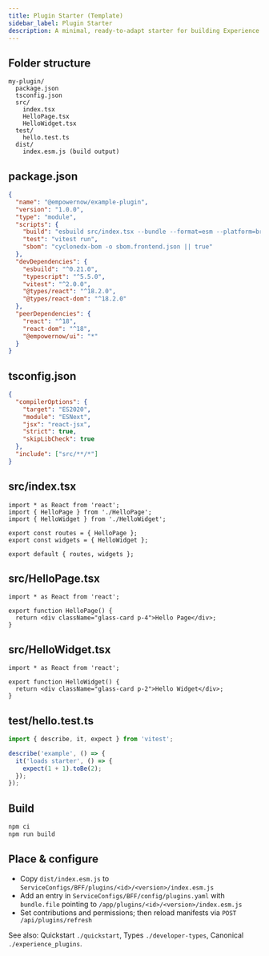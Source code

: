 ```yaml
---
title: Plugin Starter (Template)
sidebar_label: Plugin Starter
description: A minimal, ready-to-adapt starter for building Experience plugins with TypeScript, esbuild, and sample tests.
---
```


## Folder structure

```
my-plugin/
  package.json
  tsconfig.json
  src/
    index.tsx
    HelloPage.tsx
    HelloWidget.tsx
  test/
    hello.test.ts
  dist/
    index.esm.js (build output)
```

## package.json

```json
{
  "name": "@empowernow/example-plugin",
  "version": "1.0.0",
  "type": "module",
  "scripts": {
    "build": "esbuild src/index.tsx --bundle --format=esm --platform=browser --target=es2020 --outfile=dist/index.esm.js --external:react --external:react-dom --external:@empowernow/ui",
    "test": "vitest run",
    "sbom": "cyclonedx-bom -o sbom.frontend.json || true"
  },
  "devDependencies": {
    "esbuild": "^0.21.0",
    "typescript": "^5.5.0",
    "vitest": "^2.0.0",
    "@types/react": "^18.2.0",
    "@types/react-dom": "^18.2.0"
  },
  "peerDependencies": {
    "react": "^18",
    "react-dom": "^18",
    "@empowernow/ui": "*"
  }
}
```

## tsconfig.json

```json
{
  "compilerOptions": {
    "target": "ES2020",
    "module": "ESNext",
    "jsx": "react-jsx",
    "strict": true,
    "skipLibCheck": true
  },
  "include": ["src/**/*"]
}
```

## src/index.tsx

```tsx
import * as React from 'react';
import { HelloPage } from './HelloPage';
import { HelloWidget } from './HelloWidget';

export const routes = { HelloPage };
export const widgets = { HelloWidget };

export default { routes, widgets };
```

## src/HelloPage.tsx

```tsx
import * as React from 'react';

export function HelloPage() {
  return <div className="glass-card p-4">Hello Page</div>;
}
```

## src/HelloWidget.tsx

```tsx
import * as React from 'react';

export function HelloWidget() {
  return <div className="glass-card p-2">Hello Widget</div>;
}
```

## test/hello.test.ts

```ts
import { describe, it, expect } from 'vitest';

describe('example', () => {
  it('loads starter', () => {
    expect(1 + 1).toBe(2);
  });
});
```

## Build

```bash
npm ci
npm run build
```

## Place & configure

- Copy `dist/index.esm.js` to `ServiceConfigs/BFF/plugins/<id>/<version>/index.esm.js`
- Add an entry in `ServiceConfigs/BFF/config/plugins.yaml` with `bundle.file` pointing to `/app/plugins/<id>/<version>/index.esm.js`
- Set contributions and permissions; then reload manifests via `POST /api/plugins/refresh`

See also: Quickstart `./quickstart`, Types `./developer-types`, Canonical `./experience_plugins`.

